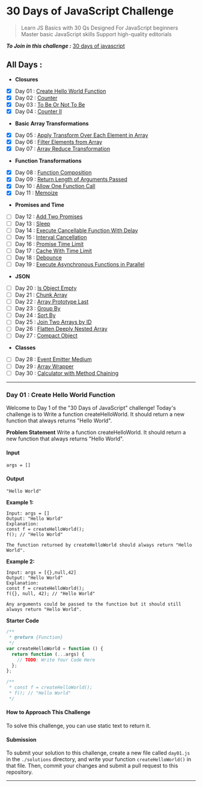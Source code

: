 # 30 Days of JavaScript Challenge

> Learn JS Basics with 30 Qs
> Designed For JavaScript beginners Master basic JavaScript skills Support high-quality editorials

**_To Join in this challenge :_** [30 days of javascript](https://leetcode.com/studyplan/30-days-of-javascript/)

## All Days :

- **Closures**
- [x] Day 01 : [Create Hello World Function](#day-01--create-hello-world-function)
- [x] Day 02 : [Counter](#)
- [x] Day 03 : [To Be Or Not To Be](#)
- [x] Day 04 : [Counter II](#)
- **Basic Array Transformations**
- [x] Day 05 : [Apply Transform Over Each Element in Array](#)
- [x] Day 06 : [Filter Elements from Array](#)
- [x] Day 07 : [Array Reduce Transformation](#)
- **Function Transformations**
- [x] Day 08 : [Function Composition](#)
- [x] Day 09 : [Return Length of Arguments Passed](#)
- [x] Day 10 : [Allow One Function Call](#)
- [x] Day 11 : [Memoize](#)
- **Promises and Time**
- [ ] Day 12 : [Add Two Promises](#)
- [ ] Day 13 : [Sleep](#)
- [ ] Day 14 : [Execute Cancellable Function With Delay](#)
- [ ] Day 15 : [Interval Cancellation](#)
- [ ] Day 16 : [Promise Time Limit](#)
- [ ] Day 17 : [Cache With Time Limit](#)
- [ ] Day 18 : [Debounce](#)
- [ ] Day 19 : [Execute Asynchronous Functions in Parallel](#)
- **JSON**
- [ ] Day 20 : [Is Object Empty](#Day-20)
- [ ] Day 21 : [Chunk Array](#Day-21)
- [ ] Day 22 : [Array Prototype Last](#Day-22)
- [ ] Day 23 : [Group By](#Day-23)
- [ ] Day 24 : [Sort By](#Day-24)
- [ ] Day 25 : [Join Two Arrays by ID](#Day-25)
- [ ] Day 26 : [Flatten Deeply Nested Array](#Day-26)
- [ ] Day 27 : [Compact Object](#Day-27)
- **Classes**
- [ ] Day 28 : [Event Emitter Medium](#)
- [ ] Day 29 : [Array Wrapper](#)
- [ ] Day 30 : [Calculator with Method Chaining](#)

---

### Day 01 : Create Hello World Function

Welcome to Day 1 of the "30 Days of JavaScript" challenge! Today's challenge is to Write a function createHelloWorld. It should return a new function that always returns "Hello World".

**Problem Statement**
Write a function createHelloWorld. It should return a new function that always returns "Hello World".

#### Input

`args = []`

#### Output

`"Hello World"`

**Example 1:**

```
Input: args = []
Output: "Hello World"
Explanation:
const f = createHelloWorld();
f(); // "Hello World"

The function returned by createHelloWorld should always return "Hello World".
```

**Example 2:**

```
Input: args = [{},null,42]
Output: "Hello World"
Explanation:
const f = createHelloWorld();
f({}, null, 42); // "Hello World"

Any arguments could be passed to the function but it should still always return "Hello World".
```

**Starter Code**

```js
/**
 * @return {Function}
 */
var createHelloWorld = function () {
  return function (...args) {
    // TODO: Write Your Code Here
  };
};

/**
 * const f = createHelloWorld();
 * f(); // "Hello World"
 */
```

#### How to Approach This Challenge

To solve this challenge, you can use static text to return it.

#### Submission

To submit your solution to this challenge, create a new file called `day01.js` in the `./solutions` directory, and write your function `createHelloWorld()` in that file. Then, commit your changes and submit a pull request to this repository.

---
